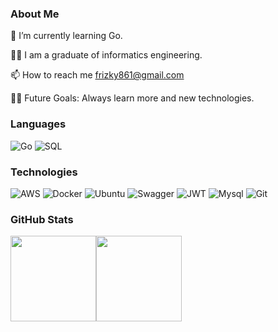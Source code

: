 ### About Me 

🌱 I’m currently learning Go.

🧑‍🎓 I am a graduate of informatics engineering.

📫 How to reach me frizky861@gmail.com

💪🏼 Future Goals: Always learn more and new technologies.

### Languages

![Go](https://img.shields.io/badge/-Go-000?&logo=Go)
![SQL](https://img.shields.io/badge/-SQL-000?&logo=MySQL) 

### Technologies
![AWS](https://img.shields.io/badge/-AWS-000?&logo=Amazon-AWS&logoColor=F90)
![Docker](https://img.shields.io/badge/-Docker-000?&logo=Docker)
![Ubuntu](https://img.shields.io/badge/-Ubuntu-000?&logo=Ubuntu)
![Swagger](https://img.shields.io/badge/-Swagger-000?&logo=Swagger)
![JWT](https://img.shields.io/badge/-JWT-000?&logo=JSON%20web%20tokens)
![Mysql](https://img.shields.io/badge/-MySql-000?&logo=Mysql)
![Git](https://img.shields.io/badge/-Git-000?&logo=Git)

### GitHub Stats

<a href="https://www.github.com/fajar1411"><img height="137px" src="https://github-readme-stats.vercel.app/api?username=fajar1411&hide_title=true&hide_border=true&show_icons=true&include_all_commits=true&count_private=true&theme=merko" /><!-- wi*quL3fcV --><img height="137px" src="https://github-readme-streak-stats.herokuapp.com?user=herdiladania&theme=merko&hide_border=true)](https://git.io/streak-stats" /></a>


